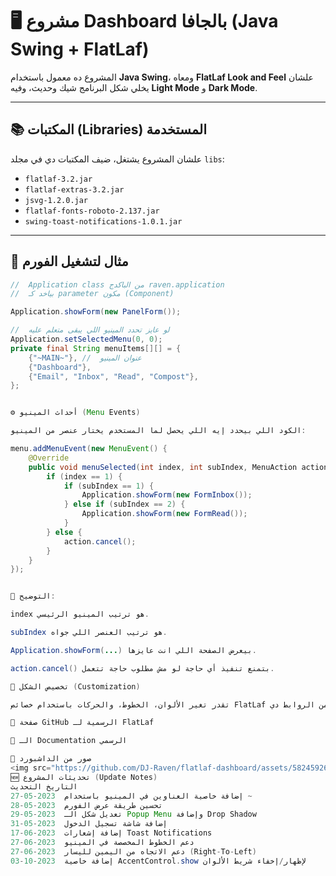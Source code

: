 # 🖥️ مشروع Dashboard بالجافا (Java Swing + FlatLaf)

المشروع ده معمول باستخدام **Java Swing**، ومعاه **FlatLaf Look and Feel** علشان يخلي شكل البرنامج شيك وحديث، وفيه **Light Mode** و **Dark Mode**.

---

## 📚 المكتبات (Libraries) المستخدمة

علشان المشروع يشتغل، ضيف المكتبات دي في مجلد `libs`:

- `flatlaf-3.2.jar`
- `flatlaf-extras-3.2.jar`
- `jsvg-1.2.0.jar`
- `flatlaf-fonts-roboto-2.137.jar`
- `swing-toast-notifications-1.0.1.jar`

---

## 🚀 مثال لتشغيل الفورم

```java
//  Application class من الباكدج raven.application
//  بياخد كـ parameter مكون (Component)

Application.showForm(new PanelForm());

//  لو عايز تحدد المينيو اللي يبقى متعلم عليه
Application.setSelectedMenu(0, 0);
private final String menuItems[][] = {
    {"~MAIN~"}, //  عنوان المينيو
    {"Dashboard"},
    {"Email", "Inbox", "Read", "Compost"},
};


⚙️ أحداث المينيو (Menu Events)

الكود اللي بيحدد إيه اللي يحصل لما المستخدم يختار عنصر من المينيو:

menu.addMenuEvent(new MenuEvent() {
    @Override
    public void menuSelected(int index, int subIndex, MenuAction action) {
        if (index == 1) {
            if (subIndex == 1) {
                Application.showForm(new FormInbox());
            } else if (subIndex == 2) {
                Application.showForm(new FormRead());
            }
        } else {
            action.cancel();
        }
    }
});


📌 التوضيح:

index هو ترتيب المينيو الرئيسي.

subIndex هو ترتيب العنصر اللي جواه.

Application.showForm(...) بيعرض الصفحة اللي انت عايزها.

action.cancel() بتمنع تنفيذ أي حاجة لو مش مطلوب حاجة تتعمل.

🎨 تخصيص الشكل (Customization)

تقدر تغير الألوان، الخطوط، والحركات باستخدام خصائص FlatLaf من الروابط دي:

🔗 صفحة GitHub الرسمية لـ FlatLaf

📘 الـ Documentation الرسمي

📸 صور من الداشبورد
<img src="https://github.com/DJ-Raven/flatlaf-dashboard/assets/58245926/23ab0477-c11e-498d-92f9-37f6bfa944f6" width="350"/> <img src="https://github.com/DJ-Raven/flatlaf-dashboard/assets/58245926/44d1972b-b29b-4a11-8fdd-be7f27782e5b" width="350"/> </br> <img src="https://github.com/DJ-Raven/flatlaf-dashboard/assets/58245926/71c03d69-4508-43ea-86e6-2cba0c8e1dc8" width="350"/> <img src="https://github.com/DJ-Raven/flatlaf-dashboard/assets/58245926/fe793459-33b8-47e7-be06-385c3e4dfa37" width="350"/>
🆕 تحديثات المشروع (Update Notes)
التاريخ	التحديث
27-05-2023	إضافة خاصية العناوين في المينيو باستخدام ~
28-05-2023	تحسين طريقة عرض الفورم
29-05-2023	تعديل شكل الـ Popup Menu وإضافة Drop Shadow
31-05-2023	إضافة شاشة تسجيل الدخول
17-06-2023	إضافة إشعارات Toast Notifications
27-06-2023	دعم الخطوط المخصصة في المينيو
27-06-2023	دعم الاتجاه من اليمين لليسار (Right-To-Left)
03-10-2023	إضافة خاصية AccentControl.show لإظهار/إخفاء شريط الألوان

